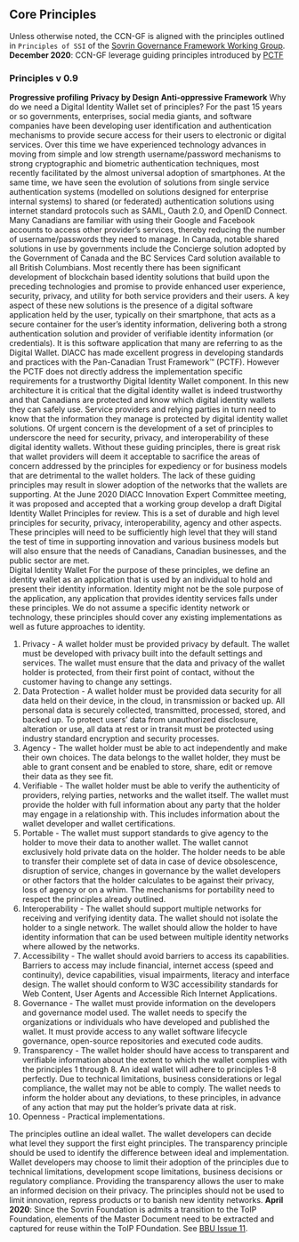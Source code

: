 ## Core Principles

Unless otherwise noted, the CCN-GF is aligned with the principles outlined in ```Principles of SSI``` of the [Sovrin Governance Framework Working Group](https://docs.google.com/document/d/1GhcLeZEujX9h5gqrFNP-C1dMrS71EdCY4Uc1hGQbqI0/edit).  
**December 2020**: CCN-GF leverage guiding principles introduced by [PCTF](https://diacc.ca/wp-content/uploads/2020/09/PCTF-Model-Final-Recommendation_V1.0.pdf)

### Principles v 0.9

**Progressive profiling**
**Privacy by Design**
**Anti-oppressive Framework**
Why do we need a Digital Identity Wallet set of principles?
For the past 15 years or so governments, enterprises, social media giants, and software companies have been developing user identification and authentication mechanisms to provide secure access for their users to electronic or digital services. Over this time we have experienced technology advances in moving from simple and low strength username/password mechanisms to strong cryptographic and biometric authentication techniques, most recently facilitated by the almost universal adoption of smartphones.
At the same time, we have seen the evolution of solutions from single service authentication systems (modelled on solutions designed for enterprise internal systems) to shared (or federated) authentication solutions using internet standard protocols such as SAML, Oauth 2.0, and OpenID Connect. Many Canadians are familiar with using their Google and Facebook accounts to access other provider’s services, thereby reducing the number of username/passwords they need to manage. In Canada, notable shared solutions in use by governments include the Concierge solution adopted by the Government of Canada and the BC Services Card solution available to all British Columbians.
Most recently there has been significant development of blockchain based identity solutions that build upon the preceding technologies and promise to provide enhanced user experience, security, privacy, and utility for both service providers and their users. A key aspect of these new solutions is the presence of a digital software application held by the user, typically on their smartphone, that acts as a secure container for the user’s identity information, delivering both a strong authentication solution and provider of verifiable identity information (or credentials). It is this software application that many are referring to as the Digital Wallet.
DIACC has made excellent progress in developing standards and practices with the Pan-Canadian Trust Framework™ (PCTF). However the PCTF does not directly address the implementation specific requirements for a trustworthy Digital Identity Wallet component.  In this new architecture it is critical that the digital identity wallet is indeed trustworthy and that Canadians are protected and know which digital identity wallets they can safely use. Service providers and relying parties in turn need to know that the information they manage is protected by digital identity wallet solutions.
Of urgent concern is the development of a set of principles to underscore the need for security, privacy, and interoperability of these digital identity wallets. Without these guiding principles, there is great risk that wallet providers will deem it acceptable to sacrifice the areas of concern addressed by the principles for expediency or for business models that are detrimental to the wallet holders.  The lack of these guiding principles may result in slower adoption of the networks that the wallets are supporting.
At the June 2020 DIACC Innovation Expert Committee meeting, it was proposed and accepted that a working group develop a draft Digital Identity Wallet Principles for review. This is a set of durable and high level principles for security, privacy, interoperability, agency and other aspects. These principles will need to be sufficiently high level that they will stand the test of time in supporting innovation and various business models but will also ensure that the needs of Canadians, Canadian businesses, and the public sector are met.  
Digital Identity Wallet
For the purpose of these principles, we define an identity wallet as an application that is used by an individual to hold and present their identity information. Identity might not be the sole purpose of the application, any application that provides identity services falls under these principles.  We do not assume a specific identity network or technology, these principles should cover any existing implementations as well as future approaches to identity.

1. Privacy - A wallet holder must be provided privacy by default. The wallet must be developed with privacy built into the default settings and services. The wallet must ensure that the data and privacy of the wallet holder is protected, from their first point of contact, without the customer having to change any settings.
2. Data Protection - A wallet holder must be provided data security for all data held on their device, in the cloud, in transmission or backed up. All personal data is securely collected, transmitted, processed, stored, and backed up. To protect users’ data from unauthorized disclosure, alteration or use, all data at rest or in transit must be protected using industry standard encryption and security processes.
3. Agency - The wallet holder must be able to act independently and make their own choices. The data belongs to the wallet holder, they must be able to grant consent and be enabled to store, share, edit or remove their data as they see fit.  
4. Verifiable - The wallet holder must be able to verify the authenticity of providers, relying parties, networks and the wallet itself. The wallet must provide the holder with full information about any party that the holder may engage in a relationship with. This includes information about the wallet developer and wallet certifications.
5. Portable - The wallet must support standards to give agency to the holder to move their data to another wallet. The wallet cannot exclusively hold private data on the holder. The holder needs to be able to transfer their complete set of data in case of device obsolescence, disruption of service, changes in governance by the wallet developers or other factors that the holder calculates to be against their privacy, loss of agency or on a whim. The mechanisms for portability need to respect the principles already outlined.
6. Interoperability - The wallet should support multiple networks for receiving and verifying identity data. The wallet should not isolate the holder to a single network. The wallet should allow the holder to have identity information that can be used between multiple identity networks where allowed by the networks.
7. Accessibility - The wallet should avoid barriers to access its capabilities.
Barriers to access may include financial, internet access (speed and continuity), device capabilities, visual impairments, literacy and interface design.  The wallet should conform to W3C accessibility standards for Web Content, User Agents and Accessible Rich Internet Applications.
8. Governance - The wallet must provide information on the developers and governance model used. The wallet needs to specify the organizations or individuals who have developed and published the wallet. It must provide access to any wallet software lifecycle governance, open-source repositories and executed code audits.
9. Transparency - The wallet holder should have access to transparent and verifiable information about the extent to which the wallet complies with the principles 1 through 8. An ideal wallet will adhere to principles 1-8 perfectly. Due to technical limitations, business considerations or legal compliance, the wallet may not be able to comply. The wallet needs to inform the holder about any deviations, to these principles, in advance of any action that may put the holder’s private data at risk.
10. Openness - Practical implementations.  

The principles outline an ideal wallet. The wallet developers can decide what level they support the first eight principles. The transparency principle should be used to identify the difference between ideal and implementation. Wallet developers may choose to limit their adoption of the principles due to technical limitations, development scope limitations, business decisions or regulatory compliance.  Providing the transparency allows the user to make an informed decision on their privacy. The principles should not be used to limit innovation, repress products or to banish new identity networks. 
**April 2020**: Since the Sovrin Foundation is admits a transition to the ToIP Foundation, elements of the Master Document need to be extracted and captured for reuse within the ToIP FOundation. See [BBU Issue 11](https://github.com/bedrock-consortium/bbu-gf/issues/11).
